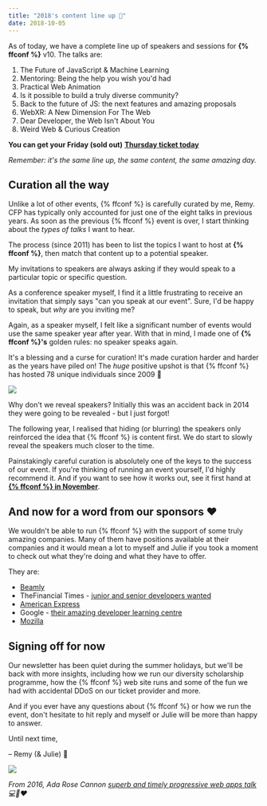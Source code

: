 ```yaml
---
title: "2018's content line up 🎉"
date: 2018-10-05
---
```


As of today, we have a complete line up of speakers and sessions for **{% ffconf %}** v10. The talks are:

1.  The Future of JavaScript & Machine Learning
2.  Mentoring: Being the help you wish you'd had
3.  Practical Web Animation
4.  Is it possible to build a truly diverse community?
5.  Back to the future of JS: the next features and amazing proposals
6.  WebXR: A New Dimension For The Web
7.  Dear Developer, the Web Isn't About You
8.  Weird Web & Curious Creation

**You can get your Friday (sold out)** [**Thursday ticket today**](https://ffconf.org/tickets)

_Remember: it's the same line up, the same content, the same amazing day._

## Curation all the way

Unlike a lot of other events, {% ffconf %} is carefully curated by me, Remy. CFP has typically only accounted for just one of the eight talks in previous years. As soon as the previous {% ffconf %} event is over, I start thinking about the _types of talks_ I want to hear.

The process (since 2011) has been to list the topics I want to host at **{% ffconf %}**, then match that content up to a potential speaker.

My invitations to speakers are always asking if they would speak to a particular topic or specific question.

As a conference speaker myself, I find it a little frustrating to receive an invitation that simply says "can you speak at our event". Sure, I'd be happy to speak, but _why_ are you inviting me?

Again, as a speaker myself, I felt like a significant number of events would use the same speaker year after year. With that in mind, I made one of **{% ffconf %}'s** golden rules: no speaker speaks again.

It's a blessing and a curse for curation! It's made curation harder and harder as the years have piled on! The _huge_ positive upshot is that {% ffconf %} has hosted 78 unique individuals since 2009 🎉

[![](https://convertkit.s3.amazonaws.com/assets/pictures/40116/1576666/content_Screen_Shot_2018-10-05_at_13.09.21.png)](https://2018.ffconf.org/)

Why don't we reveal speakers? Initially this was an accident back in 2014 they were going to be revealed - but I just forgot!

The following year, I realised that hiding (or blurring) the speakers only reinforced the idea that {% ffconf %} is content first. We do start to slowly reveal the speakers much closer to the time.

Painstakingly careful curation is absolutely one of the keys to the success of our event. If you're thinking of running an event yourself, I'd highly recommend it. And if you want to see how it works out, see it first hand at [**{% ffconf %} in November**](https://ffconf.org/tickets).

## And now for a word from our sponsors ❤️

We wouldn't be able to run {% ffconf %} with the support of some truly amazing companies. Many of them have positions available at their companies and it would mean a lot to myself and Julie if you took a moment to check out what they're doing and what they have to offer.

They are:

*   [Beamly](https://www.beamly.com/#section-join-us)
*   TheFinancial Times - [junior and senior developers wanted](https://github.com/Financial-Times/careers)
*   [American Express](https://jobs.americanexpress.com/technology)
*   Google - [their amazing developer learning centre](https://developers.google.com/web/)
*   [Mozilla](http://mozilla.com/)

## Signing off for now

Our newsletter has been quiet during the summer holidays, but we'll be back with more insights, including how we run our diversity scholarship programme, how the {% ffconf %} web site runs and some of the fun we had with accidental DDoS on our ticket provider and more.

And if you ever have any questions about {% ffconf %} or how we run the event, don't hesitate to hit reply and myself or Julie will be more than happy to answer.

Until next time,

– Remy (& Julie) 👋

[![](https://convertkit.s3.amazonaws.com/assets/pictures/40116/1576751/content_25343956179_6eacc99091_z.jpg)](https://www.youtube.com/watch?v=5ylZbXelPMA&t=6s&list=PLXmT1r4krsTo5KtThq4dATD_ctsV8mdJQ&index=11)

_From 2016, Ada Rose Cannon [superb and timely progressive web apps talk](https://www.youtube.com/watch?v=5ylZbXelPMA&t=6s&list=PLXmT1r4krsTo5KtThq4dATD_ctsV8mdJQ&index=11) 💻💪❤️_
